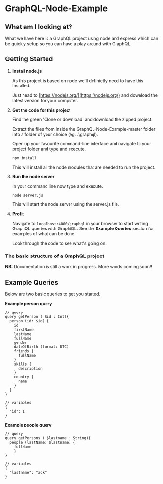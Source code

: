 # GraphQL-Node-Example

## What am I looking at?

What we have here is a GraphQL project using node and express which can be quickly setup so you can have a play around with GraphQL.


## Getting Started

1. **Install node.js**
  
    As this project is based on node we'll definietly need to have this installed.

    Just head to [https://nodejs.org/](https://nodejs.org/) and download the latest version for your computer.

2. **Get the code for this project**

    Find the green 'Clone or download' and download the zipped project.

    Extract the files from inside the GraphQL-Node-Example-master folder into a folder of your choice (eg. .\graphql).

    Open up your favourite command-line interface and navigate to your project folder and type and execute.

    ```
    npm install
    ```

    This will install all the node modules that are needed to run the project.

3. **Run the node server**

    In your command line now type and execute.

    ```
    node server.js
    ```

    This will start the node server using the server.js file.

4. **Profit**

    Navigate to ```localhost:4000/graphql``` in your browser to start writing GraphQL queries with GraphiQL. See the **Example Queries** section for examples of what can be done. 

    Look through the code to see what's going on.


### The basic structure of a GraphQL project

**NB:** Documentation is still a work in progress. More words coming soon!!


## Example Queries

Below are two basic queries to get you started.

**Example person query**
```
// query
query getPerson ( $id : Int){
  person (id: $id) {
    id
    firstName
    lastName
    fullName
    gender
    dateOfBirth (format: UTC)
    friends {
      fullName
    }
    skills {
      description
    }
    country {
      name
    }
  }
}

// variables
{
  "id": 1
}
```

**Example people query**
```
// query
query getPersons ( $lastname : String){
  people (lastName: $lastname) {
    fullName
	}
}

// variables
{
  "lastname": "ack"
}
```